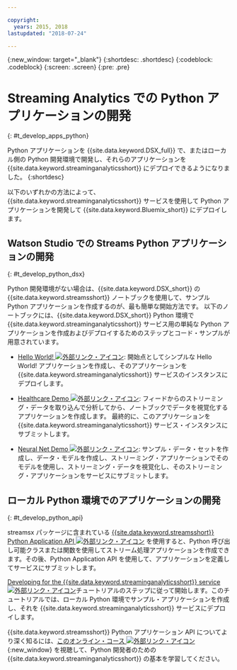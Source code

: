 ```yaml
---

copyright:
  years: 2015, 2018
lastupdated: "2018-07-24"

---
```


<!-- Attribute definitions -->
{:new_window: target="_blank"}
{:shortdesc: .shortdesc}
{:codeblock: .codeblock}
{:screen: .screen}
{:pre: .pre}

# Streaming Analytics での Python アプリケーションの開発
{: #t_develop_apps_python}

Python アプリケーションを {{site.data.keyword.DSX_full}} で、またはローカル側の Python 開発環境で開発し、それらのアプリケーションを {{site.data.keyword.streaminganalyticsshort}} にデプロイできるようになりました。
{:shortdesc}

以下のいずれかの方法によって、{{site.data.keyword.streaminganalyticsshort}} サービスを使用して Python アプリケーションを開発して {{site.data.keyword.Bluemix_short}} にデプロイします。


## Watson Studio での Streams Python アプリケーションの開発
{: #t_develop_python_dsx}

Python 開発環境がない場合は、{{site.data.keyword.DSX_short}} の {{site.data.keyword.streamsshort}} ノートブックを使用して、サンプル Python アプリケーションを作成するのが、最も簡単な開始方法です。 以下のノートブックには、{{site.data.keyword.DSX_short}} Python 環境で {{site.data.keyword.streaminganalyticsshort}} サービス用の単純な Python アプリケーションを作成およびデプロイするためのステップとコード・サンプルが用意されています。

* [Hello World! ![外部リンク・アイコン](../../icons/launch-glyph.svg "外部リンク・アイコン")](https://apsportal.ibm.com/exchange/public/entry/view/9fc33ce7301f10e21a9f92039ca9c6e8): 開始点としてシンプルな Hello World! アプリケーションを作成し、そのアプリケーションを {{site.data.keyword.streaminganalyticsshort}} サービスのインスタンスにデプロイします。

* [Healthcare Demo ![外部リンク・アイコン](../../icons/launch-glyph.svg "外部リンク・アイコン")](https://apsportal.ibm.com/exchange/public/entry/view/9fc33ce7301f10e21a9f92039cad29a6): フィードからのストリーミング・データを取り込んで分析してから、ノートブックでデータを視覚化するアプリケーションを作成します。 最終的に、このアプリケーションを {{site.data.keyword.streaminganalyticsshort}} サービス・インスタンスにサブミットします。

* [Neural Net Demo ![外部リンク・アイコン](../../icons/launch-glyph.svg "外部リンク・アイコン")](https://apsportal.ibm.com/exchange/public/entry/view/9fc33ce7301f10e21a9f92039ca60bb7): サンプル・データ・セットを作成し、データ・モデルを作成し、ストリーミング・アプリケーションでそのモデルを使用し、ストリーミング・データを視覚化し、そのストリーミング・アプリケーションをサービスにサブミットします。

## ローカル Python 環境でのアプリケーションの開発
 {: #t_develop_python_api}

streamsx パッケージに含まれている [{{site.data.keyword.streamsshort}} Python Application API ![外部リンク・アイコン](../../icons/launch-glyph.svg "外部リンク・アイコン")](http://ibmstreams.github.io/streamsx.documentation/docs/python/python-appapi-devguide/#50-api-features) を使用すると、Python 呼び出し可能クラスまたは関数を使用してストリーム処理アプリケーションを作成できます。その後、Python Application API を使用して、アプリケーションを定義してサービスにサブミットします。

[Developing for the {{site.data.keyword.streaminganalyticsshort}} service ![外部リンク・アイコン](../../icons/launch-glyph.svg "外部リンク・アイコン")](http://ibmstreams.github.io/streamsx.documentation/docs/python/1.6/python-appapi-devguide-2a/index.html)チュートリアルのステップに従って開始します。このチュートリアルでは、ローカル Python 環境でサンプル・アプリケーションを作成し、それを {{site.data.keyword.streaminganalyticsshort}} サービスにデプロイします。

{{site.data.keyword.streamsshort}} Python アプリケーション API についてより深く知るには、[このオンライン・コース ![外部リンク・アイコン](../../icons/launch-glyph.svg "外部リンク・アイコン")](https://developer.ibm.com/courses/all/streaming-analytics-basics-python-developers/){:new_window} を視聴して、Python 開発者のための {{site.data.keyword.streaminganalyticsshort}} の基本を学習してください。
